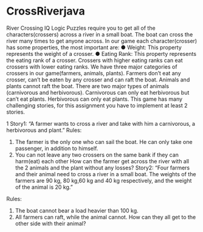# CrossRiverjava
River Crossing IQ Logic Puzzles require you to get all of the characters(crossers) across a river
in a small boat. The boat can cross the river many times to get anyone across. In our game
each character(crosser) has some properties, the most important are:
  ● Weight: This property represents the weight of a crosser.
  ● Eating Rank: This property represents the eating rank of a crosser. Crossers with higher
    eating ranks can eat crossers with lower eating ranks.
We have three major categories of crossers in our game(farmers, animals, plants). Farmers
don’t eat any crosser, can’t be eaten by any crosser and can raft the boat. Animals and plants
cannot raft the boat. There are two major types of animals (carnivorous and herbivorous).
Carnivorous can only eat herbivorous but can’t eat plants. Herbivorous can only eat plants.
This game has many challenging stories, for this assignment you have to implement at least 2
stories.

1
Story1:
“A farmer wants to cross a river and take with him a carnivorous, a herbivorous and
plant.”
Rules:
1. The farmer is the only one who can sail the boat. He can only take one passenger, in
addition to himself.
2. You can not leave any two crossers on the same bank if they can harm(eat) each other
How can the farmer get across the river with all the 2 animals and the plant without any losses?
Story2:
“Four farmers and their animal need to cross a river in a small boat. The weights of the
farmers are 90 kg, 80 kg,60 kg and 40 kg respectively, and the weight of the animal is
20 kg.”

Rules:
1. The boat cannot bear a load heavier than 100 kg.
2. All farmers can raft, while the animal cannot.
How can they all get to the other side with their animal?

